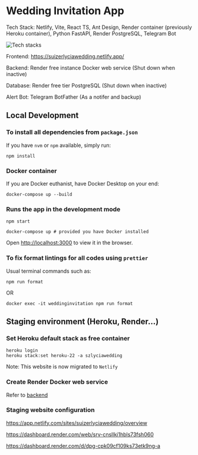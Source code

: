 # Wedding Invitation App

Tech Stack: Netlify, Vite, React TS, Ant Design, Render container (previously Heroku container), Python FastAPI, Render PostgreSQL, Telegram Bot

![Tech stacks](https://skillicons.dev/icons?i=vite,ts,react,fastapi,python,docker,ubuntu,bash,heroku,netlify,postgres)

Frontend: https://suizerlyciawedding.netlify.app/

Backend: Render free instance Docker web service (Shut down when inactive)

Database: Render free tier PostgreSQL (Shut down when inactive)

Alert Bot: Telegram BotFather (As a notifer and backup)

## Local Development

### To install all dependencies from `package.json`

If you have `nvm` or `npm` available, simply run:
```
npm install
```
### Docker container

If you are Docker euthanist, have Docker Desktop on your end:
```
docker-compose up --build
```

### Runs the app in the development mode

```
npm start
```
```
docker-compose up # provided you have Docker installed
```

Open [http://localhost:3000](http://localhost:3000) to view it in the browser. 

### To fix format lintings for all codes using `prettier`

Usual terminal commands such as:
```
npm run format
``` 

OR

```
docker exec -it weddinginvitation npm run format
```

## Staging environment (Heroku, Render...)

### Set Heroku default stack as free container
```
heroku login
heroku stack:set heroku-22 -a szlyciawedding
```
Note: This website is now migrated to `Netlify`

### Create Render Docker web service
Refer to [backend](https://github.com/Suizer98/weddingbackend)

### Staging website configuration
https://app.netlify.com/sites/suizerlyciawedding/overview

https://dashboard.render.com/web/srv-cnsllki1hbls73fsh060

https://dashboard.render.com/d/dpg-cpk09cf109ks73etk9ng-a
